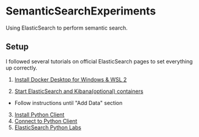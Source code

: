 # SemanticSearchExperiments
Using ElasticSearch to perform semantic search.


## Setup

I followed several tutorials on official ElasticSearch pages to set everything up correctly.


1. [Install Docker Desktop for Windows & WSL 2](https://docs.docker.com/desktop/wsl/#turn-on-docker-desktop-wsl-2)

2. [Start ElasticSearch and Kibana(optional) containers](https://www.elastic.co/guide/en/elasticsearch/reference/current/getting-started.html)
- Follow instructions until "Add Data" section
3. [Install Python Client](https://www.elastic.co/guide/en/elasticsearch/client/python-api/current/installation.html)
4. [Connect to Python Client](https://www.elastic.co/guide/en/elasticsearch/client/python-api/current/connecting.html)
5. [ElasticSearch Python Labs](https://github.com/elastic/elasticsearch-labs/tree/main)
